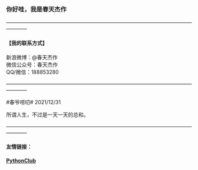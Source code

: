 ### 你好哇，我是春天杰作

————————————————————————————————————————

#### 【我的联系方式】
新浪微博：@春天杰作  
微信公众号：春天杰作  
QQ/微信：188853280

————————————————————————————————————————

\#春爷唠叨\# 2021/12/31

所谓人生，不过是一天一天的总和。

————————————————————————————————————————

#### 友情链接：
#### [PythonClub](http://www.pythonclub.net/)
